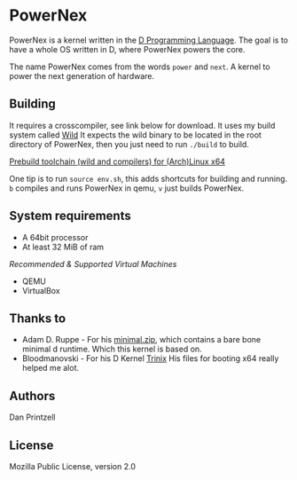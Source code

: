 PowerNex
========

PowerNex is a kernel written in the [D Programming Language](http://dlang.org/).
The goal is to have a whole OS written in D, where PowerNex powers the core.

The name PowerNex comes from the words `power` and `next`. A kernel to power the
next generation of hardware.

Building
--------
It requires a crosscompiler, see link below for download.
It uses my build system called [Wild](https://github.com/Vild/Wild)
It expects the wild binary to be located in the root directory of PowerNex, then
you just need to run `./build` to build.

[Prebuild toolchain (wild and compilers) for (Arch)Linux x64](https://mega.nz/#!cx913RZZ!i3lHemFSPRT5kgdbGjS9YgXLKx0bV84Jg50cOYOdxUg)

One tip is to run `source env.sh`, this adds shortcuts for building and running.
	`b` compiles and runs PowerNex in qemu, `v` just builds PowerNex.


System requirements
-------------------
- A 64bit processor
- At least 32 MiB of ram

*Recommended & Supported Virtual Machines*
- QEMU
- VirtualBox

Thanks to
---------
* Adam D. Ruppe - For his [minimal.zip](http://arsdnet.net/dcode/minimal.zip),
	which contains a bare bone minimal d runtime. Which this kernel is based on.
* Bloodmanovski - For his D Kernel [Trinix](https://github.com/Bloodmanovski/Trinix)
	His files for booting x64 really helped me alot.

Authors
-------
Dan Printzell

License
-------
Mozilla Public License, version 2.0
